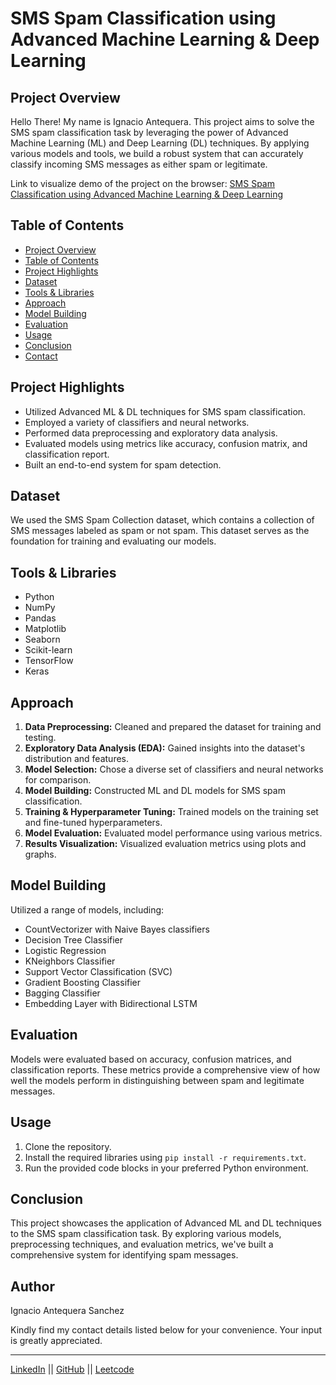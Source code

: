 # SMS Spam Classification using Advanced Machine Learning & Deep Learning

## Project Overview

Hello There! My name is Ignacio Antequera. This project aims to solve the SMS spam classification task by leveraging the power of Advanced Machine Learning (ML) and Deep Learning (DL) techniques. By applying various models and tools, we build a robust system that can accurately classify incoming SMS messages as either spam or legitimate.

Link to visualize demo of the project on the browser: [SMS Spam Classification using Advanced Machine Learning & Deep Learning](https://spam-classification-antequera.netlify.app/)

## Table of Contents

- [Project Overview](#project-overview)
- [Table of Contents](#table-of-contents)
- [Project Highlights](#project-highlights)
- [Dataset](#dataset)
- [Tools & Libraries](#tools--libraries)
- [Approach](#approach)
- [Model Building](#model-building)
- [Evaluation](#evaluation)
- [Usage](#usage)
- [Conclusion](#conclusion)
- [Contact](#contact)

## Project Highlights

- Utilized Advanced ML & DL techniques for SMS spam classification.
- Employed a variety of classifiers and neural networks.
- Performed data preprocessing and exploratory data analysis.
- Evaluated models using metrics like accuracy, confusion matrix, and classification report.
- Built an end-to-end system for spam detection.

## Dataset

We used the SMS Spam Collection dataset, which contains a collection of SMS messages labeled as spam or not spam. This dataset serves as the foundation for training and evaluating our models.

## Tools & Libraries

- Python
- NumPy
- Pandas
- Matplotlib
- Seaborn
- Scikit-learn
- TensorFlow
- Keras

## Approach

1. **Data Preprocessing:** Cleaned and prepared the dataset for training and testing.
2. **Exploratory Data Analysis (EDA):** Gained insights into the dataset's distribution and features.
3. **Model Selection:** Chose a diverse set of classifiers and neural networks for comparison.
4. **Model Building:** Constructed ML and DL models for SMS spam classification.
5. **Training & Hyperparameter Tuning:** Trained models on the training set and fine-tuned hyperparameters.
6. **Model Evaluation:** Evaluated model performance using various metrics.
7. **Results Visualization:** Visualized evaluation metrics using plots and graphs.

## Model Building

Utilized a range of models, including:
- CountVectorizer with Naive Bayes classifiers
- Decision Tree Classifier
- Logistic Regression
- KNeighbors Classifier
- Support Vector Classification (SVC)
- Gradient Boosting Classifier
- Bagging Classifier
- Embedding Layer with Bidirectional LSTM

## Evaluation

Models were evaluated based on accuracy, confusion matrices, and classification reports. These metrics provide a comprehensive view of how well the models perform in distinguishing between spam and legitimate messages.

## Usage

1. Clone the repository.
2. Install the required libraries using `pip install -r requirements.txt`.
3. Run the provided code blocks in your preferred Python environment.

## Conclusion

This project showcases the application of Advanced ML and DL techniques to the SMS spam classification task. By exploring various models, preprocessing techniques, and evaluation metrics, we've built a comprehensive system for identifying spam messages.

## Author
Ignacio Antequera Sanchez

Kindly find my contact details listed below for your convenience. Your input is greatly appreciated.

***

[LinkedIn](https://www.linkedin.com/in/ignacio-antequera)  ||  [GitHub](https://github.com/Ignacio-Antequera)  ||  [Leetcode](https://leetcode.com/Ignacio_antequera)
